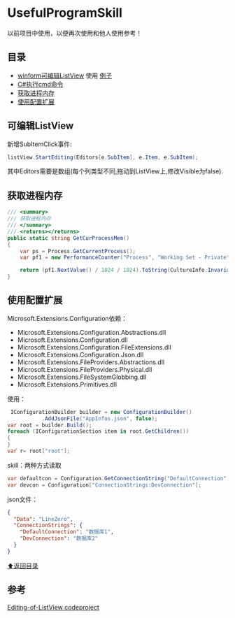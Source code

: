 # UsefulProgramSkill
以前项目中使用，以便再次使用和他人使用参考！

## <a name="toc"></a> 目录

- [winform可编辑ListView](src/cs/EditableListView.cs) 使用 [例子](#EditListView)
- [C#执行cmd命令](src/cs/ShellManager.cs)
- [获取进程内存](#getMemorySize)
- [使用配置扩展](#microExt)



## <a id="#EditListView">可编辑ListView</a>
新增SubItemClick事件:
```c#
listView.StartEditing(Editors[e.SubItem], e.Item, e.SubItem);
```
其中Editors需要是数组(每个列类型不同,拖动到ListView上,修改Visible为false).

## <a id="#getMemorySize">获取进程内存</a>

```c#
/// <summary>
/// 获取进程内存
/// </summary>
/// <returns></returns>
public static string GetCurProcessMem()
{
    var ps = Process.GetCurrentProcess();
    var pf1 = new PerformanceCounter("Process", "Working Set - Private", ps.ProcessName);   //第二个参数就是得到只有工作集

    return (pf1.NextValue() / 1024 / 1024).ToString(CultureInfo.InvariantCulture);
}
```

## <a id="#microExt">使用配置扩展</a>
Microsoft.Extensions.Configuration依赖：
- Microsoft.Extensions.Configuration.Abstractions.dll
- Microsoft.Extensions.Configuration.dll
- Microsoft.Extensions.Configuration.FileExtensions.dll
- Microsoft.Extensions.Configuration.Json.dll
- Microsoft.Extensions.FileProviders.Abstractions.dll
- Microsoft.Extensions.FileProviders.Physical.dll
- Microsoft.Extensions.FileSystemGlobbing.dll
- Microsoft.Extensions.Primitives.dll

使用：
```c#
 IConfigurationBuilder builder = new ConfigurationBuilder()
           .AddJsonFile("AppInfos.json", false);
var root = builder.Build();
foreach (IConfigurationSection item in root.GetChildren())
{
}
var r= root["root"];
```
skill：两种方式读取
```c#
var defaultcon = Configuration.GetConnectionString("DefaultConnection");
var devcon = Configuration["ConnectionStrings:DevConnection"];
```
json文件：

```json
{
  "Data": "LineZero",
  "ConnectionStrings": {
    "DefaultConnection": "数据库1",
    "DevConnection": "数据库2"
  }
}
```


[⬆︎返回目录](#toc)

## 参考
[Editing-of-ListView codeproject](https://www.codeproject.com/Articles/6646/In-place-Editing-of-ListView-subitems)
